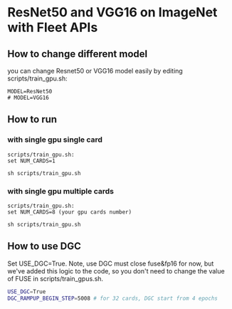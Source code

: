# ResNet50 and VGG16 on ImageNet with Fleet APIs
## How to change different model
you can change Resnet50 or VGG16 model easily by editing scripts/train_gpu.sh:
```
MODEL=ResNet50  
# MODEL=VGG16
```

## How to run
### with single gpu single card
```
scripts/train_gpu.sh:
set NUM_CARDS=1

sh scripts/train_gpu.sh
```

### with single gpu multiple cards
```
scripts/train_gpu.sh:
set NUM_CARDS=8 (your gpu cards number)

sh scripts/train_gpu.sh
```

## How to use DGC
Set USE_DGC=True. Note, use DGC must close fuse&fp16 for now, but we've added this logic
to the code, so you don't need to change the value of FUSE in scripts/train_gpus.sh.
``` bash
USE_DGC=True
DGC_RAMPUP_BEGIN_STEP=5008 # for 32 cards, DGC start from 4 epochs
```

